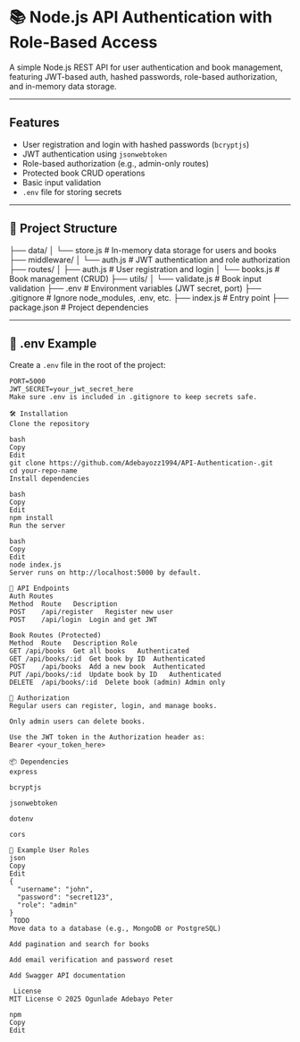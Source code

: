 # 📚 Node.js API Authentication with Role-Based Access

A simple Node.js REST API for user authentication and book management, featuring JWT-based auth, hashed passwords, role-based authorization, and in-memory data storage.

---

##  Features

-  User registration and login with hashed passwords (`bcryptjs`)
-  JWT authentication using `jsonwebtoken`
-  Role-based authorization (e.g., admin-only routes)
-  Protected book CRUD operations
-  Basic input validation
-  `.env` file for storing secrets

---

## 📁 Project Structure

├── data/
│ └── store.js # In-memory data storage for users and books
├── middleware/
│ └── auth.js # JWT authentication and role authorization
├── routes/
│ ├── auth.js # User registration and login
│ └── books.js # Book management (CRUD)
├── utils/
│ └── validate.js # Book input validation
├── .env # Environment variables (JWT secret, port)
├── .gitignore # Ignore node_modules, .env, etc.
├── index.js # Entry point
├── package.json # Project dependencies

---

## 🔐 .env Example

Create a `.env` file in the root of the project:

```env
PORT=5000
JWT_SECRET=your_jwt_secret_here
Make sure .env is included in .gitignore to keep secrets safe.

🛠 Installation
Clone the repository

bash
Copy
Edit
git clone https://github.com/Adebayozz1994/API-Authentication-.git
cd your-repo-name
Install dependencies

bash
Copy
Edit
npm install
Run the server

bash
Copy
Edit
node index.js
Server runs on http://localhost:5000 by default.

🔑 API Endpoints
Auth Routes
Method	Route	Description
POST	/api/register	Register new user
POST	/api/login	Login and get JWT

Book Routes (Protected)
Method	Route	Description	Role
GET	/api/books	Get all books	Authenticated
GET	/api/books/:id	Get book by ID	Authenticated
POST	/api/books	Add a new book	Authenticated
PUT	/api/books/:id	Update book by ID	Authenticated
DELETE	/api/books/:id	Delete book (admin)	Admin only

🔐 Authorization
Regular users can register, login, and manage books.

Only admin users can delete books.

Use the JWT token in the Authorization header as:
Bearer <your_token_here>

📦 Dependencies
express

bcryptjs

jsonwebtoken

dotenv

cors

🧪 Example User Roles
json
Copy
Edit
{
  "username": "john",
  "password": "secret123",
  "role": "admin"
}
 TODO
Move data to a database (e.g., MongoDB or PostgreSQL)

Add pagination and search for books

Add email verification and password reset

Add Swagger API documentation

 License
MIT License © 2025 Ogunlade Adebayo Peter

npm
Copy
Edit








